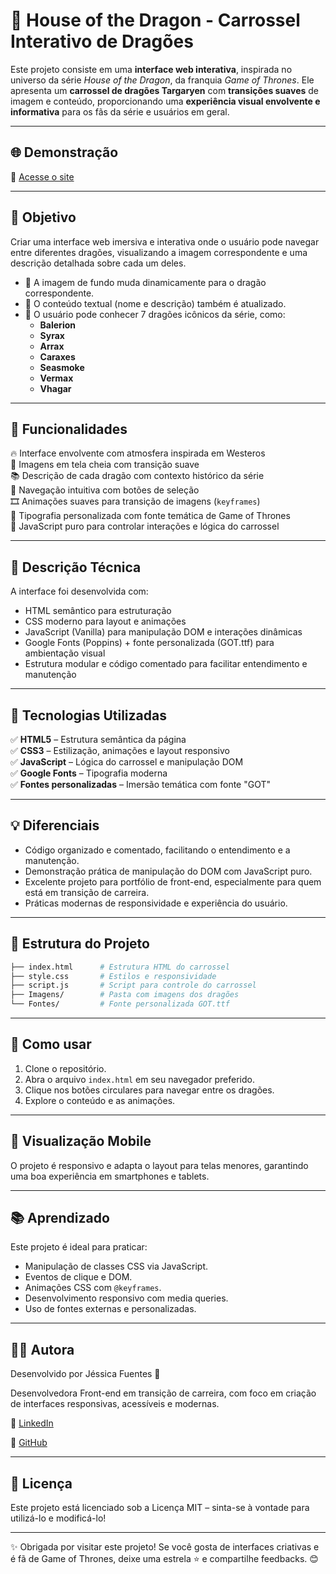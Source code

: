 # 🐉 House of the Dragon - Carrossel Interativo de Dragões

Este projeto consiste em uma **interface web interativa**, inspirada no universo da série *House of the Dragon*, da franquia *Game of Thrones*. Ele apresenta um **carrossel de dragões Targaryen** com **transições suaves** de imagem e conteúdo, proporcionando uma **experiência visual envolvente e informativa** para os fãs da série e usuários em geral.

---

## 🌐 Demonstração

🔗 [Acesse o site](https://jessica-fuentess.github.io/Projeto-Carrosel/)

---

## 🎯 Objetivo

Criar uma interface web imersiva e interativa onde o usuário pode navegar entre diferentes dragões, visualizando a imagem correspondente e uma descrição detalhada sobre cada um deles.

- 📸 A imagem de fundo muda dinamicamente para o dragão correspondente.
- 📝 O conteúdo textual (nome e descrição) também é atualizado.
- 👀 O usuário pode conhecer 7 dragões icônicos da série, como:
  - **Balerion**
  - **Syrax**
  - **Arrax**
  - **Caraxes**
  - **Seasmoke**
  - **Vermax**
  - **Vhagar**

---

## 🧩 Funcionalidades

🔥 Interface envolvente com atmosfera inspirada em Westeros  
📸 Imagens em tela cheia com transição suave  
📚 Descrição de cada dragão com contexto histórico da série  
🧭 Navegação intuitiva com botões de seleção  
🎞️ Animações suaves para transição de imagens (`keyframes`)  
🎨 Tipografia personalizada com fonte temática de Game of Thrones  
🧠 JavaScript puro para controlar interações e lógica do carrossel

---

## 🧾 Descrição Técnica

A interface foi desenvolvida com:

- HTML semântico para estruturação
- CSS moderno para layout e animações
- JavaScript (Vanilla) para manipulação DOM e interações dinâmicas
- Google Fonts (Poppins) + fonte personalizada (GOT.ttf) para ambientação visual
- Estrutura modular e código comentado para facilitar entendimento e manutenção

---

## 🧰 Tecnologias Utilizadas

✅ **HTML5** – Estrutura semântica da página  
✅ **CSS3** – Estilização, animações e layout responsivo  
✅ **JavaScript** – Lógica do carrossel e manipulação DOM  
✅ **Google Fonts** – Tipografia moderna  
✅ **Fontes personalizadas** – Imersão temática com fonte "GOT"

---

## 💡 Diferenciais

- Código organizado e comentado, facilitando o entendimento e a manutenção.
- Demonstração prática de manipulação do DOM com JavaScript puro.
- Excelente projeto para portfólio de front-end, especialmente para quem está em transição de carreira.
- Práticas modernas de responsividade e experiência do usuário.

---

## 📁 Estrutura do Projeto

```bash
├── index.html      # Estrutura HTML do carrossel
├── style.css       # Estilos e responsividade
├── script.js       # Script para controle do carrossel
├── Imagens/        # Pasta com imagens dos dragões
└── Fontes/         # Fonte personalizada GOT.ttf
```

---

## 🔧 Como usar

1. Clone o repositório.
2. Abra o arquivo `index.html` em seu navegador preferido.
3. Clique nos botões circulares para navegar entre os dragões.
4. Explore o conteúdo e as animações.

---

## 📱 Visualização Mobile

O projeto é responsivo e adapta o layout para telas menores, garantindo uma boa experiência em smartphones e tablets.

---

## 📚 Aprendizado

Este projeto é ideal para praticar:

- Manipulação de classes CSS via JavaScript.
- Eventos de clique e DOM.
- Animações CSS com `@keyframes`.
- Desenvolvimento responsivo com media queries.
- Uso de fontes externas e personalizadas.

---

## 👩‍💻 Autora

Desenvolvido por Jéssica Fuentes 💜

Desenvolvedora Front-end em transição de carreira, com foco em criação de interfaces responsivas, acessíveis e modernas.

🔗 [LinkedIn](https://www.linkedin.com/in/j%C3%A9ssica-fuentes/)

🔗 [GitHub](https://github.com/Jessica-Fuentess)

---

## 📄 Licença

Este projeto está licenciado sob a Licença MIT – sinta-se à vontade para utilizá-lo e modificá-lo!

---

✨ Obrigada por visitar este projeto! Se você gosta de interfaces criativas e é fã de Game of Thrones, deixe uma estrela ⭐ e compartilhe feedbacks. 😊

